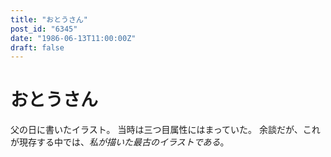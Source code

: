 ```yaml
---
title: "おとうさん"
post_id: "6345"
date: "1986-06-13T11:00:00Z"
draft: false
---
```


# おとうさん

父の日に書いたイラスト。 当時は三つ目属性にはまっていた。 余談だが、これが現存する中では、_私が描いた最古のイラストである_。
